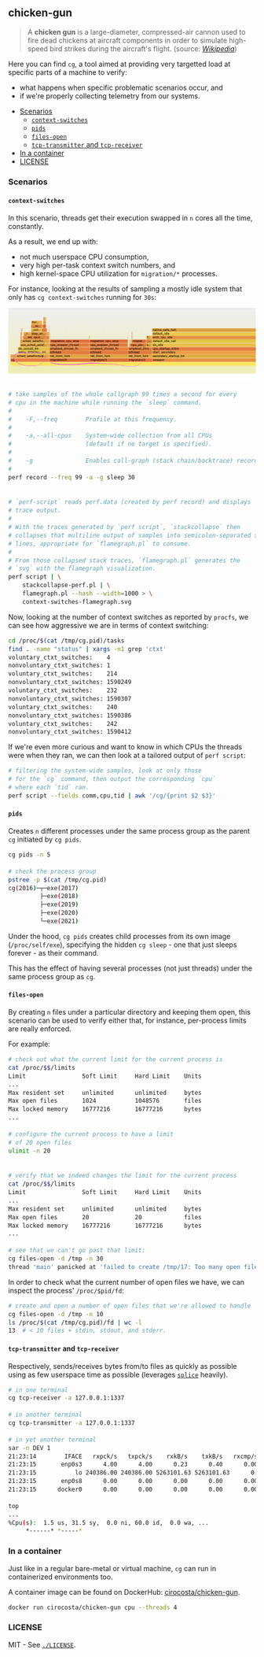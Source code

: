 ## chicken-gun 

> A **chicken gun** is a large-diameter, compressed-air cannon used to fire dead chickens at aircraft components in order to simulate high-speed bird strikes during the aircraft's flight. (source: [*Wikipedia*](https://en.wikipedia.org/wiki/Chicken_gun))

Here you can find `cg`, a tool aimed at providing very targetted load at specific parts of a machine to verify:

- what happens when specific problematic scenarios occur, and
- if we're properly collecting telemetry from our systems.


<!-- START doctoc generated TOC please keep comment here to allow auto update -->
<!-- DON'T EDIT THIS SECTION, INSTEAD RE-RUN doctoc TO UPDATE -->


- [Scenarios](#scenarios)
  - [`context-switches`](#context-switches)
  - [`pids`](#pids)
  - [`files-open`](#files-open)
  - [`tcp-transmitter` and `tcp-receiver`](#tcp-transmitter-and-tcp-receiver)
- [In a container](#in-a-container)
- [LICENSE](#license)

<!-- END doctoc generated TOC please keep comment here to allow auto update -->


### Scenarios

#### `context-switches`

In this scenario, threads get their execution swapped in `n` cores all the time, constantly.

As a result, we end up with:

- not much userspace CPU consumption,
- very high per-task context switch numbers, and
- high kernel-space CPU utilization for `migration/*` processes.

For instance, looking at the results of sampling a mostly idle system that only has `cg context-switches` running for `30s`:

![](./assets/context-switches-flamegraph.png)

```sh
# take samples of the whole callgraph 99 times a second for every
# cpu in the machine while running the `sleep` command.
#
#    -F,--freq        Profile at this frequency.
#
#    -a,--all-cpus    System-wide collection from all CPUs 
#                     (default if no target is specified).
#
#    -g               Enables call-graph (stack chain/backtrace) recording.
#
perf record --freq 99 -a -g sleep 30


# `perf-script` reads perf.data (created by perf record) and displays 
# trace output.
#
# With the traces generated by `perf script`, `stackcollapse` then 
# collapses that multiline output of samples into semicolon-separated single
# lines, appropriate for `flamegraph.pl` to consume.
#
# From those collapsed stack traces, `flamegraph.pl` generates the
# `svg` with the flamegraph visualization.
perf script | \
	stackcollapse-perf.pl | \
	flamegraph.pl --hash --width=1000 > \
	context-switches-flamegraph.svg
```

Now, looking at the number of context switches as reported by `procfs`, we can see how aggressive we are in terms of context switching:

```sh
cd /proc/$(cat /tmp/cg.pid)/tasks
find . -name "status" | xargs -n1 grep 'ctxt'
voluntary_ctxt_switches:	4
nonvoluntary_ctxt_switches:	1
voluntary_ctxt_switches:	214
nonvoluntary_ctxt_switches:	1590249
voluntary_ctxt_switches:	232
nonvoluntary_ctxt_switches:	1590307
voluntary_ctxt_switches:	240
nonvoluntary_ctxt_switches:	1590386
voluntary_ctxt_switches:	242
nonvoluntary_ctxt_switches:	1590412
```

If we're even more curious and want to know in which CPUs the threads were when they ran, we can then look at a tailored output of `perf script`:

```sh
# filtering the system-wide samples, look at only those
# for the `cg` command, then output the corresponding `cpu`
# where each `tid` ran.
perf script --fields comm,cpu,tid | awk '/cg/{print $2 $3}'
```


#### `pids`

Creates `n` different processes under the same process group as the parent `cg` initiated by `cg pids`.

```sh
cg pids -n 5

# check the process group
pstree -p $(cat /tmp/cg.pid)
cg(2016)─┬─exe(2017)
         ├─exe(2018)
         ├─exe(2019)
         ├─exe(2020)
         └─exe(2021)
```

Under the hood, `cg pids` creates child processes from its own image (`/proc/self/exe`), specifying the hidden `cg sleep` - one that just sleeps forever - as their command.

This has the effect of having several processes (not just threads) under the same process group as `cg`.


#### `files-open`

By creating `n` files under a particular directory and keeping them open, this scenario can be used to verify either that, for instance, per-process limits are really enforced.

For example:

```sh
# check out what the current limit for the current process is
cat /proc/$$/limits
Limit                Soft Limit     Hard Limit    Units
...
Max resident set     unlimited      unlimited     bytes
Max open files       1024           1048576       files
Max locked memory    16777216       16777216      bytes
...

# configure the current process to have a limit
# of 20 open files
ulimit -n 20


# verify that we indeed changes the limit for the current process
cat /proc/$$/limits
Limit                Soft Limit     Hard Limit    Units
...
Max resident set     unlimited      unlimited     bytes
Max open files       20             20            files
Max locked memory    16777216       16777216      bytes
...

# see that we can't go past that limit:
cg files-open -d /tmp -n 30
thread 'main' panicked at 'failed to create /tmp/17: Too many open files (os error 24)', src/fs.rs:18:25
```

In order to check what the current number of open files we have, we can inspect the process' `/proc/$pid/fd`:

```sh
# create and open a number of open files that we're allowed to handle
cg files-open -d /tmp -n 10
ls /proc/$(cat /tmp/cg.pid)/fd | wc -l
13	# < 10 files + stdin, stdout, and stderr.
```

#### `tcp-transmitter` and `tcp-receiver`

Respectively, sends/receives bytes from/to files as quickly as possible using as few userspace time as possible (leverages [`splice`](http://man7.org/linux/man-pages/man2/splice.2.html) heavily).

```sh
# in one terminal
cg tcp-receiver -a 127.0.0.1:1337

# in another terminal
cg tcp-transmitter -a 127.0.0.1:1337

# in yet another terminal
sar -n DEV 1
21:23:14        IFACE   rxpck/s   txpck/s    rxkB/s    txkB/s   rxcmp/s   txcmp/s  rxmcst/s   %ifutil
21:23:15       enp0s3      4.00      4.00      0.23      0.40      0.00      0.00      0.00      0.00
21:23:15           lo 240386.00 240386.00 5263101.63 5263101.63      0.00      0.00      0.00      0.00
21:23:15       enp0s8      0.00      0.00      0.00      0.00      0.00      0.00      0.00      0.00
21:23:15      docker0      0.00      0.00      0.00      0.00      0.00      0.00      0.00      0.00

top
...
%Cpu(s):  1.5 us, 31.5 sy,  0.0 ni, 60.0 id,  0.0 wa, ...
	 *------* *-----*
```


### In a container

Just like in a regular bare-metal or virtual machine, `cg` can run in containerized environments too.

A container image can be found on DockerHub: [cirocosta/chicken-gun](https://hub.docker.com/r/cirocosta/chicken-gun).

```sh
docker run cirocosta/chicken-gun cpu --threads 4
```

### LICENSE

MIT - See [`./LICENSE`](./license).


